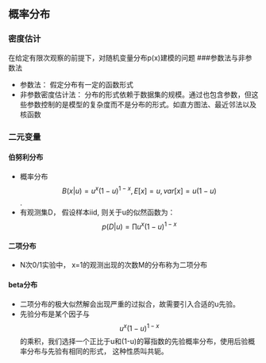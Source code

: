 ## 概率分布
### 密度估计
在给定有限次观察的前提下，对随机变量分布p(x)建模的问题
###参数法与非参数法
- 参数法： 假定分布有一定的函数形式
- 非参数密度估计法： 分布的形式依赖于数据集的规模。通过也包含参数，但这些参数控制的是模型的复杂度而不是分布的形式。如直方图法、最近邻法以及核函数

### 二元变量

#### 伯努利分布
- 概率分布 $$B(x|u) = u^x(1-u)^{1-x} , E[x] = u, var[x] = u(1 - u)$$. 
- 有观测集D， 假设样本iid, 则关于u的似然函数为： $$p(D|u) = \prod u^x(1-u)^{1-x} $$

#### 二项分布
- N次0/1实验中， x=1的观测出现的次数M的分布称为二项分布

#### beta分布
- 二项分布的极大似然解会出现严重的过拟合，故需要引入合适的u先验。
- 先验分布是某个因子与$$u^x(1-u)^{1-x}$$的乘积，我们选择一个正比于u和(1-u)的幂指数的先验概率分布，使用后验概率分布与先验有相同的形式， 这种性质叫共轭。